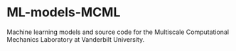 # ML-models-MCML
Machine learning models and source code for the Multiscale Computational Mechanics Laboratory at Vanderbilt University.

